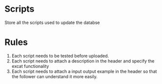 # Scripts
Store all the scripts used to update the databse

# Rules
1. Each script needs to be tested before uploaded.
2. Each script needs to attach a description in the header and specify the excat functionality
3. Each script needs to attach a input output example in the header so that the follower can understand it more easily.